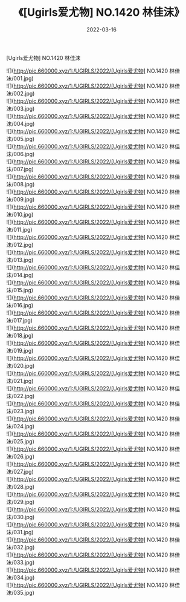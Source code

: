 ﻿---
layout: post
title:  《[Ugirls爱尤物] NO.1420 林佳沫》
date:   2022-03-16
img: http://pic.660000.xyz/1:/UGIRLS/2022/[Ugirls爱尤物] NO.1420 林佳沫/000.jpg
categories: [美女, 清纯, 唯美]
---

[Ugirls爱尤物] NO.1420 林佳沫

 ![](http://pic.660000.xyz/1:/UGIRLS/2022/[Ugirls爱尤物] NO.1420 林佳沫/001.jpg) <br>![](http://pic.660000.xyz/1:/UGIRLS/2022/[Ugirls爱尤物] NO.1420 林佳沫/002.jpg) <br>![](http://pic.660000.xyz/1:/UGIRLS/2022/[Ugirls爱尤物] NO.1420 林佳沫/003.jpg) <br>![](http://pic.660000.xyz/1:/UGIRLS/2022/[Ugirls爱尤物] NO.1420 林佳沫/004.jpg) <br>![](http://pic.660000.xyz/1:/UGIRLS/2022/[Ugirls爱尤物] NO.1420 林佳沫/005.jpg) <br>![](http://pic.660000.xyz/1:/UGIRLS/2022/[Ugirls爱尤物] NO.1420 林佳沫/006.jpg) <br>![](http://pic.660000.xyz/1:/UGIRLS/2022/[Ugirls爱尤物] NO.1420 林佳沫/007.jpg) <br>![](http://pic.660000.xyz/1:/UGIRLS/2022/[Ugirls爱尤物] NO.1420 林佳沫/008.jpg) <br>![](http://pic.660000.xyz/1:/UGIRLS/2022/[Ugirls爱尤物] NO.1420 林佳沫/009.jpg) <br>![](http://pic.660000.xyz/1:/UGIRLS/2022/[Ugirls爱尤物] NO.1420 林佳沫/010.jpg) <br>![](http://pic.660000.xyz/1:/UGIRLS/2022/[Ugirls爱尤物] NO.1420 林佳沫/011.jpg) <br>![](http://pic.660000.xyz/1:/UGIRLS/2022/[Ugirls爱尤物] NO.1420 林佳沫/012.jpg) <br>![](http://pic.660000.xyz/1:/UGIRLS/2022/[Ugirls爱尤物] NO.1420 林佳沫/013.jpg) <br>![](http://pic.660000.xyz/1:/UGIRLS/2022/[Ugirls爱尤物] NO.1420 林佳沫/014.jpg) <br>![](http://pic.660000.xyz/1:/UGIRLS/2022/[Ugirls爱尤物] NO.1420 林佳沫/015.jpg) <br>![](http://pic.660000.xyz/1:/UGIRLS/2022/[Ugirls爱尤物] NO.1420 林佳沫/016.jpg) <br>![](http://pic.660000.xyz/1:/UGIRLS/2022/[Ugirls爱尤物] NO.1420 林佳沫/017.jpg) <br>![](http://pic.660000.xyz/1:/UGIRLS/2022/[Ugirls爱尤物] NO.1420 林佳沫/018.jpg) <br>![](http://pic.660000.xyz/1:/UGIRLS/2022/[Ugirls爱尤物] NO.1420 林佳沫/019.jpg) <br>![](http://pic.660000.xyz/1:/UGIRLS/2022/[Ugirls爱尤物] NO.1420 林佳沫/020.jpg) <br>![](http://pic.660000.xyz/1:/UGIRLS/2022/[Ugirls爱尤物] NO.1420 林佳沫/021.jpg) <br>![](http://pic.660000.xyz/1:/UGIRLS/2022/[Ugirls爱尤物] NO.1420 林佳沫/022.jpg) <br>![](http://pic.660000.xyz/1:/UGIRLS/2022/[Ugirls爱尤物] NO.1420 林佳沫/023.jpg) <br>![](http://pic.660000.xyz/1:/UGIRLS/2022/[Ugirls爱尤物] NO.1420 林佳沫/024.jpg) <br>![](http://pic.660000.xyz/1:/UGIRLS/2022/[Ugirls爱尤物] NO.1420 林佳沫/025.jpg) <br>![](http://pic.660000.xyz/1:/UGIRLS/2022/[Ugirls爱尤物] NO.1420 林佳沫/026.jpg) <br>![](http://pic.660000.xyz/1:/UGIRLS/2022/[Ugirls爱尤物] NO.1420 林佳沫/027.jpg) <br>![](http://pic.660000.xyz/1:/UGIRLS/2022/[Ugirls爱尤物] NO.1420 林佳沫/028.jpg) <br>![](http://pic.660000.xyz/1:/UGIRLS/2022/[Ugirls爱尤物] NO.1420 林佳沫/029.jpg) <br>![](http://pic.660000.xyz/1:/UGIRLS/2022/[Ugirls爱尤物] NO.1420 林佳沫/030.jpg) <br>![](http://pic.660000.xyz/1:/UGIRLS/2022/[Ugirls爱尤物] NO.1420 林佳沫/031.jpg) <br>![](http://pic.660000.xyz/1:/UGIRLS/2022/[Ugirls爱尤物] NO.1420 林佳沫/032.jpg) <br>![](http://pic.660000.xyz/1:/UGIRLS/2022/[Ugirls爱尤物] NO.1420 林佳沫/033.jpg) <br>![](http://pic.660000.xyz/1:/UGIRLS/2022/[Ugirls爱尤物] NO.1420 林佳沫/034.jpg) <br>![](http://pic.660000.xyz/1:/UGIRLS/2022/[Ugirls爱尤物] NO.1420 林佳沫/035.jpg) <br>